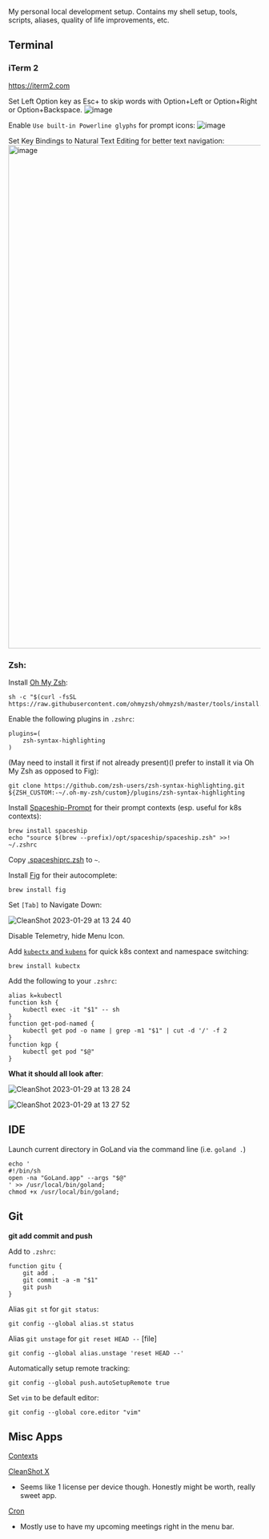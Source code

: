 My personal local development setup. Contains my shell setup, tools, scripts, aliases, quality of life improvements, etc. 

## Terminal

### iTerm 2
https://iterm2.com 

Set Left Option key as Esc+ to skip words with Option+Left or Option+Right or Option+Backspace. 
![image](https://user-images.githubusercontent.com/19521762/215343012-1e0af2a5-891e-42d1-8abf-0daba69e35f9.png)


Enable `Use built-in Powerline glyphs` for prompt icons: 
![image](https://user-images.githubusercontent.com/19521762/215342979-46437437-565f-4aee-84c8-ae42f0d4a2cd.png)

Set Key Bindings to Natural Text Editing for better text navigation:
<img width="1005" alt="image" src="https://user-images.githubusercontent.com/19521762/213565597-7ad7dff8-979b-481e-a3ea-9d672c6091b9.png">

### Zsh:

Install [Oh My Zsh](https://github.com/ohmyzsh/ohmyzsh):

```
sh -c "$(curl -fsSL https://raw.githubusercontent.com/ohmyzsh/ohmyzsh/master/tools/install.sh)"
```

Enable the following plugins in `.zshrc`:

```
plugins=(
    zsh-syntax-highlighting
)
```

(May need to install it first if not already present)(I prefer to install it via Oh My Zsh as opposed to Fig):
```
git clone https://github.com/zsh-users/zsh-syntax-highlighting.git ${ZSH_CUSTOM:-~/.oh-my-zsh/custom}/plugins/zsh-syntax-highlighting
```


Install [Spaceship-Prompt](https://spaceship-prompt.sh) for their prompt contexts (esp. useful for k8s contexts):

```
brew install spaceship
echo "source $(brew --prefix)/opt/spaceship/spaceship.zsh" >>! ~/.zshrc
```

Copy [.spaceshiprc.zsh](./.spaceshiprc.zsh) to `~`.


Install [Fig](https://fig.io) for their autocomplete:

```
brew install fig
```

Set `[Tab]` to Navigate Down:

![CleanShot 2023-01-29 at 13 24 40](https://user-images.githubusercontent.com/19521762/215347771-4ca39c2e-cdc2-44ee-b53b-8241b443eacf.png)

Disable Telemetry, hide Menu Icon. 

Add [`kubectx` and `kubens`](https://github.com/ahmetb/kubectx) for quick k8s context and namespace switching:

```
brew install kubectx
```


Add the following to your `.zshrc`: 
```
alias k=kubectl
function ksh {
    kubectl exec -it "$1" -- sh
}
function get-pod-named {
    kubectl get pod -o name | grep -m1 "$1" | cut -d '/' -f 2
}
function kgp {
    kubectl get pod "$@"
}
```

**What it should all look after**:

![CleanShot 2023-01-29 at 13 28 24](https://user-images.githubusercontent.com/19521762/215347913-1acb8fc5-af84-4125-bcd5-a3dbf9a2261d.png)

![CleanShot 2023-01-29 at 13 27 52](https://user-images.githubusercontent.com/19521762/215347893-01d4d75c-a889-40c6-838c-ac0042848a65.png)


## IDE

Launch current directory in GoLand via the command line (i.e. `goland .`)

```
echo '
#!/bin/sh
open -na "GoLand.app" --args "$@"
' >> /usr/local/bin/goland;
chmod +x /usr/local/bin/goland;
```


## Git

**git add commit and push**

Add to `.zshrc`:
```
function gitu {
    git add .
    git commit -a -m "$1"
    git push
}
```

Alias `git st` for `git status`:
```
git config --global alias.st status
```

Alias `git unstage` for `git reset HEAD --` [file]
```
git config --global alias.unstage 'reset HEAD --'
```

Automatically setup remote tracking:
```
git config --global push.autoSetupRemote true
```

Set `vim` to be default editor:
```
git config --global core.editor "vim"
```

## Misc Apps

[Contexts](https://contexts.co) 

[CleanShot X](https://cleanshot.com)
- Seems like 1 license per device though. Honestly might be worth, really sweet app.  

[Cron](https://cron.com)
- Mostly use to have my upcoming meetings right in the menu bar. 

